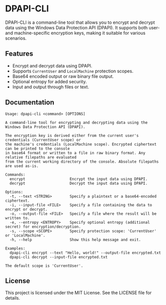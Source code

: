# DPAPI-CLI

DPAPI-CLI is a command-line tool that allows you to encrypt and decrypt data using the Windows Data Protection API (DPAPI). 
It supports both user- and machine-specific encryption keys, making it suitable for various scenarios.

## Features

- Encrypt and decrypt data using DPAPI.
- Supports `CurrentUser` and `LocalMachine` protection scopes.
- Base64 encoded output or raw binary file output.
- Optional entropy for added security.
- Input and output through files or text.


## Documentation
```console
Usage: dpapi-cli <command> [OPTIONS]

A command-line tool for encrypting and decrypting data using the Windows Data Protection API (DPAPI).

The encryption key is derived either from the current user's credentials (CurrentUser scope) or
the machine's credentials (LocalMachine scope). Encrypted ciphertext can be printed to the console
in base64 format or written to a file in raw binary format. Any relative filepaths are evaluated
from the current working directory of the console. Absolute filepaths are used as-is.

Commands:
  encrypt                    Encrypt the input data using DPAPI.
  decrypt                    Decrypt the input data using DPAPI.

Options:
  -t, --text <STRING>        Specify a plaintext or a base64-encoded ciphertext.
  -i, --input-file <FILE>    Specify a file containing the data to encrypt or decrypt.
  -o, --output-file <FILE>   Specify a file where the result will be written to.
  -e, --entropy <ENTROPY>    Specify optional entropy (additional secret) for encryption/decryption.
  -s, --scope <SCOPE>        Specify protection scope: 'CurrentUser' or 'LocalMachine'.
  -h, --help                 Show this help message and exit.

Examples:
  dpapi-cli encrypt --text "Hello, world!" --output-file encrypted.txt
  dpapi-cli decrypt --input-file encrypted.txt

The default scope is 'CurrentUser'.
```


## License

This project is licensed under the MIT License. See the LICENSE file for details.
